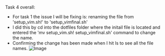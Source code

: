 Task 4 overall:
+ For task 1 the issue I will be fixing is: renaming the file from 'setup_vim.sh!' to 'setup_vimfinal.sh'
+ I did this by cd into the dotfiles folder where the initail file is located and entered the 'mv setup_vim.sh\! setup_vimfinal.sh' command to change the name.
+ Confirming the change has been made when I hit ls to see all the file names.
  ![Image](https://github.com/user-attachments/assets/3f98b11e-22a7-4cd2-aee6-7ecfb2661dec) 
